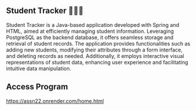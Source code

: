 ## Student Tracker 👩🏻‍🎓
Student Tracker is a Java-based application developed with Spring and HTML, aimed at efficiently managing student information. Leveraging PostgreSQL as the backend database, it offers seamless storage and retrieval of student records. The application provides functionalities such as adding new students, modifying their attributes through a form interface, and deleting records as needed. Additionally, it employs interactive visual representations of student data, enhancing user experience and facilitating intuitive data manipulation.

## Access Program
https://assn22.onrender.com/home.html
